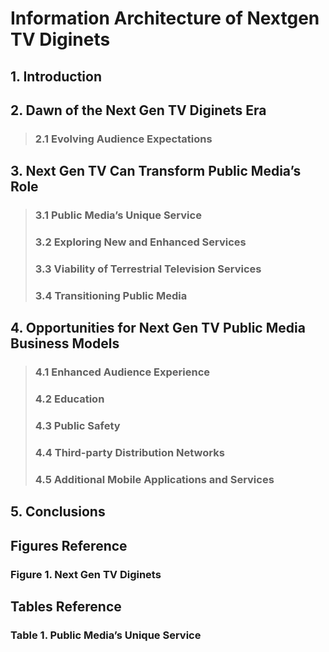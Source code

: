 # Information Architecture of Nextgen TV Diginets

## 1. Introduction
## 2. Dawn of the Next Gen TV Diginets Era
>### 2.1 Evolving Audience Expectations
## 3. Next Gen TV Can Transform Public Media’s Role
>### 3.1 Public Media’s Unique Service 
>### 3.2 Exploring New and Enhanced Services 
>### 3.3 Viability of Terrestrial Television Services
>### 3.4 Transitioning Public Media 
## 4. Opportunities for Next Gen TV Public Media Business Models
>### 4.1 Enhanced Audience Experience 
>### 4.2 Education
>### 4.3 Public Safety
>### 4.4 Third-party Distribution Networks
>### 4.5 Additional Mobile Applications and Services
## 5. Conclusions
## Figures Reference
### Figure 1. Next Gen TV Diginets
## Tables Reference
### Table 1. Public Media’s Unique Service
